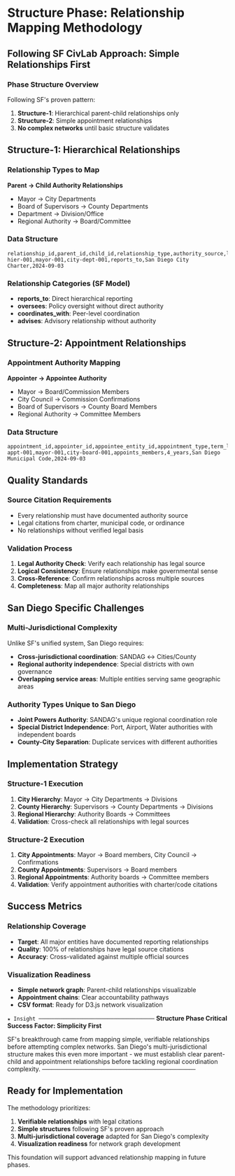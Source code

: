# Structure Phase: Relationship Mapping Methodology

## Following SF CivLab Approach: Simple Relationships First

### Phase Structure Overview
Following SF's proven pattern:
1. **Structure-1**: Hierarchical parent-child relationships only
2. **Structure-2**: Simple appointment relationships  
3. **No complex networks** until basic structure validates

## Structure-1: Hierarchical Relationships

### Relationship Types to Map
**Parent → Child Authority Relationships**
- Mayor → City Departments
- Board of Supervisors → County Departments  
- Department → Division/Office
- Regional Authority → Board/Committee

### Data Structure
```csv
relationship_id,parent_id,child_id,relationship_type,authority_source,last_verified
hier-001,mayor-001,city-dept-001,reports_to,San Diego City Charter,2024-09-03
```

### Relationship Categories (SF Model)
- **reports_to**: Direct hierarchical reporting
- **oversees**: Policy oversight without direct authority
- **coordinates_with**: Peer-level coordination
- **advises**: Advisory relationship without authority

## Structure-2: Appointment Relationships  

### Appointment Authority Mapping
**Appointer → Appointee Authority**
- Mayor → Board/Commission Members
- City Council → Commission Confirmations
- Board of Supervisors → County Board Members
- Regional Authority → Committee Members

### Data Structure
```csv
appointment_id,appointer_id,appointee_entity_id,appointment_type,term_length,authority_source,last_verified
appt-001,mayor-001,city-board-001,appoints_members,4_years,San Diego Municipal Code,2024-09-03
```

## Quality Standards

### Source Citation Requirements
- Every relationship must have documented authority source
- Legal citations from charter, municipal code, or ordinance
- No relationships without verified legal basis

### Validation Process
1. **Legal Authority Check**: Verify each relationship has legal source
2. **Logical Consistency**: Ensure relationships make governmental sense
3. **Cross-Reference**: Confirm relationships across multiple sources
4. **Completeness**: Map all major authority relationships

## San Diego Specific Challenges

### Multi-Jurisdictional Complexity
Unlike SF's unified system, San Diego requires:
- **Cross-jurisdictional coordination**: SANDAG ↔ Cities/County
- **Regional authority independence**: Special districts with own governance
- **Overlapping service areas**: Multiple entities serving same geographic areas

### Authority Types Unique to San Diego
- **Joint Powers Authority**: SANDAG's unique regional coordination role
- **Special District Independence**: Port, Airport, Water authorities with independent boards
- **County-City Separation**: Duplicate services with different authorities

## Implementation Strategy

### Structure-1 Execution
1. **City Hierarchy**: Mayor → City Departments → Divisions
2. **County Hierarchy**: Supervisors → County Departments → Divisions  
3. **Regional Hierarchy**: Authority Boards → Committees
4. **Validation**: Cross-check all relationships with legal sources

### Structure-2 Execution  
1. **City Appointments**: Mayor → Board members, City Council → Confirmations
2. **County Appointments**: Supervisors → Board members
3. **Regional Appointments**: Authority boards → Committee members
4. **Validation**: Verify appointment authorities with charter/code citations

## Success Metrics

### Relationship Coverage
- **Target**: All major entities have documented reporting relationships
- **Quality**: 100% of relationships have legal source citations
- **Accuracy**: Cross-validated against multiple official sources

### Visualization Readiness
- **Simple network graph**: Parent-child relationships visualizable
- **Appointment chains**: Clear accountability pathways
- **CSV format**: Ready for D3.js network visualization

`★ Insight ─────────────────────────────────────`
**Structure Phase Critical Success Factor: Simplicity First**

SF's breakthrough came from mapping simple, verifiable relationships before attempting complex networks. San Diego's multi-jurisdictional structure makes this even more important - we must establish clear parent-child and appointment relationships before tackling regional coordination complexity.
`─────────────────────────────────────────────────`

## Ready for Implementation

The methodology prioritizes:
1. **Verifiable relationships** with legal citations
2. **Simple structures** following SF's proven approach  
3. **Multi-jurisdictional coverage** adapted for San Diego's complexity
4. **Visualization readiness** for network graph development

This foundation will support advanced relationship mapping in future phases.
